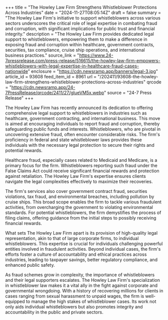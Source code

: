 +++
title = "The Howley Law Firm Strengthens Whistleblower Protections Across Industries"
date = "2024-11-27T08:05:14Z"
draft = false
summary = "The Howley Law Firm's initiative to support whistleblowers across various sectors underscores the critical role of legal expertise in combating fraud and corruption, with significant implications for public trust and financial integrity."
description = "The Howley Law Firm provides dedicated legal support to whistleblowers, empowering them to make a difference in exposing fraud and corruption within healthcare, government contracts, securities, tax compliance, cruise ship operations, and international business practices."
source_link = "https://www.24-7pressrelease.com/press-release/516615/the-howley-law-firm-empowers-whistleblowers-with-legal-expertise-in-healthcare-fraud-cases-nationwide"
enclosure = "https://cdn.newsramp.app/banners/legal-3.jpg"
article_id = 93608
feed_item_id = 8961
url = "/202411/93608-the-howley-law-firm-strengthens-whistleblower-protections-across-industries"
qrcode = "https://cdn.newsramp.app/24-7PressRelease/qrcode/2411/27/glueVM5x.webp"
source = "24-7 Press Release"
+++

<p>The Howley Law Firm has recently announced its dedication to offering comprehensive legal support to whistleblowers in industries such as healthcare, government contracting, and international business. This move is aimed at encouraging individuals to report fraud and corruption, thereby safeguarding public funds and interests. Whistleblowers, who are pivotal in uncovering extensive fraud, often encounter considerable risks. The firm's proficiency in federal and state whistleblower laws provides these individuals with the necessary legal protection to secure their rights and potential rewards.</p><p>Healthcare fraud, especially cases related to Medicaid and Medicare, is a primary focus for the firm. Whistleblowers reporting such fraud under the False Claims Act could receive significant financial rewards and protection against retaliation. The Howley Law Firm's expertise ensures clients navigate the legal complexities effectively to maximize their recoveries.</p><p>The firm's services also cover government contract fraud, securities violations, tax fraud, and environmental breaches, including pollution by cruise ships. This broad scope enables the firm to tackle various fraudulent activities, from overcharging the government to violating environmental standards. For potential whistleblowers, the firm demystifies the process of filing claims, offering guidance from the initial steps to possibly receiving financial rewards.</p><p>What sets The Howley Law Firm apart is its provision of high-quality legal representation, akin to that of large corporate firms, to individual whistleblowers. This expertise is crucial for individuals challenging powerful entities involved in fraudulent activities. Beyond individual cases, the firm's efforts foster a culture of accountability and ethical practices across industries, leading to taxpayer savings, better regulatory compliance, and enhanced public safety.</p><p>As fraud schemes grow in complexity, the importance of whistleblowers and their legal supporters escalates. The Howley Law Firm's specialization in whistleblower law makes it a vital ally in the fight against corporate and governmental wrongdoing. With a history of recovering millions for clients in cases ranging from sexual harassment to unpaid wages, the firm is well-equipped to manage the high stakes of whistleblower cases. Its work not only aids individual whistleblowers but also promotes integrity and accountability in the public and private sectors.</p>
